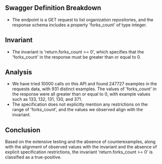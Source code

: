 ## Swagger Definition Breakdown
- The endpoint is a GET request to list organization repositories, and the response schema includes a property 'forks_count' of type integer.

## Invariant
- The invariant is 'return.forks_count >= 0', which specifies that the 'forks_count' in the response must be greater than or equal to 0.

## Analysis
- We have tried 10000 calls on this API and found 247727 examples in the requests data, with 931 distinct examples. The values of 'forks_count' in the response were all greater than or equal to 0, with example values such as 133, 132, 131, 130, and 371.
- The specification does not explicitly mention any restrictions on the range of 'forks_count', and the values we observed align with the invariant.

## Conclusion
Based on the extensive testing and the absence of counterexamples, along with the alignment of observed values with the invariant and the absence of explicit specification restrictions, the invariant 'return.forks_count >= 0' is classified as a true-positive.

